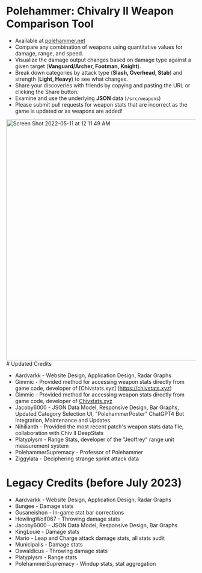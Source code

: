 # Polehammer: Chivalry II Weapon Comparison Tool
* Available at [polehammer.net](https://polehammer.net)
* Compare any combination of weapons using quantitative values for damage, range, and speed.
* Visualize the damage output changes based on damage type against a given target (**Vanguard/Archer, Footman, Knight**).
* Break down categories by attack type (**Slash, Overhead, Stab**) and strength (**Light, Heavy**) to see what changes.
* Share your discoveries with friends by copying and pasting the URL or clicking the Share button.
* Examine and use the underlying **JSON** data (`/src/weapons`)
* Please submit pull requests for weapon stats that are incorrect as the game is updated or as weapons are added!
<img width="640" alt="Screen Shot 2022-05-11 at 12 11 49 AM" src="https://user-images.githubusercontent.com/1251092/167790496-d3ca93d4-8e6a-4a89-8374-3d1c5e0ceda9.png">
# Updated Credits

* Aardvarkk - Website Design, Application Design, Radar Graphs
* Gimmic - Provided method for accessing weapon stats directly from game code, developer of [Chivstats.xyz] (https://chivstats.xyz)
* Gimmic - Provided method for accessing weapon stats directly from game code, developer of [Chivstats.xyz](https://chivstats.xyz)
* Jacoby6000 - JSON Data Model, Responsive Design, Bar Graphs, Updated Category Selection UI, "PolehammerPoster" ChatGPT4 Bot Integration, Maintenance and Updates
* Nihilianth - Provided the most recent patch's weapon stats data file, collaboration with Chiv II DeepStats 
* Platyplysm - Range Stats, developer of the "Jeoffrey" range unit measurement system
* PolehammerSupremacy - Professor of Polehammer 
* Ziggylata - Deciphering strange sprint attack data

# Legacy Credits (before July 2023)
* Aardvarkk - Website Design, Application Design, Radar Graphs
* Bungee - Damage stats
* Gusaneishon - In-game stat bar corrections
* HowlingWolf067 - Throwing damage stats
* Jacoby6000 - JSON Data Model, Responsive Design, Bar Graphs
* KingLouie - Damage stats
* Mario - Leap and Charge attack damage stats, all stats audit
* Municipalis - Damage stats
* Oswaldicus - Throwing damage stats
* Platyplysm - Range stats
* PolehammerSupremacy - Windup stats, stat aggregation
